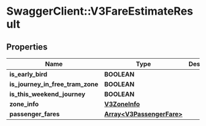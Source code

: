 # SwaggerClient::V3FareEstimateResult

## Properties
Name | Type | Description | Notes
------------ | ------------- | ------------- | -------------
**is_early_bird** | **BOOLEAN** |  | [optional] 
**is_journey_in_free_tram_zone** | **BOOLEAN** |  | [optional] 
**is_this_weekend_journey** | **BOOLEAN** |  | [optional] 
**zone_info** | [**V3ZoneInfo**](V3ZoneInfo.md) |  | [optional] 
**passenger_fares** | [**Array&lt;V3PassengerFare&gt;**](V3PassengerFare.md) |  | [optional] 

